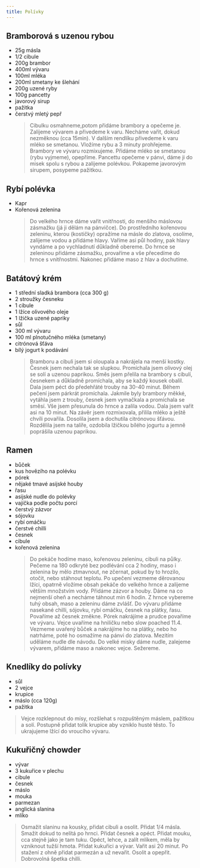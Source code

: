 ```yaml
---
title: Polívky
---
```


## Bramborová s uzenou rybou

- 25g másla
- 1/2 cibule
- 200g brambor
- 400ml vývaru
- 100ml mléka
- 200ml smetany ke šlehání
- 200g uzené ryby
- 100g pancetty
- javorový sirup
- pažitka
- čerstvý mletý pepř
  > Cibulku osmahneme,potom přidáme brambory a opečeme je.
  > Zalijeme vývarem a přivedeme k varu. Necháme vařit, dokud nezměknou (cca 15min). V dalším rendlíku přivedeme k
  > varu mléko se smetanou. Vložíme rybu a 3 minuty prohřejeme. Brambory ve vývaru rozmixujeme. Přidáme mléko se
  > smetanou (rybu vyjmeme), opepříme. Pancettu opečeme v
  > pánvi, dáme ji do misek spolu s rybou a zalijeme polévkou.
  > Pokapeme javorovým sirupem, posypeme pažitkou.

## Rybí polévka

- Kapr
- Kořenová zelenina
  > Do velkého hrnce dáme vařit vnitřnosti, do menšího máslovou
  > zásmažku (já ji dělám na pánvičce).
  > Do prostředního kořenovou zeleninu, kterou (kostičky) opražíme na másle do zlatova, osolíme, zalijeme vodou a přidáme
  > hlavy. Vaříme asi půl hodiny, pak hlavy vyndáme a po vychladnutí důkladně obereme.
  > Do hrnce se zeleninou přidáme zásmažku, provaříme a vše
  > přecedíme do hrnce s vnitřnostmi.
  > Nakonec přidáme maso z hlav a dochutíme.

## Batátový krém

- 1 střední sladká brambora (cca 300 g)
- 2 stroužky česneku
- 1 cibule
- 1 lžíce olivového oleje
- 1 lžička uzené papriky
- sůl
- 300 ml vývaru
- 100 ml plnotučného mléka (smetany)
- citrónová šťáva
- bílý jogurt k podávání
  > Bramboru a cibuli jsem si oloupala a nakrájela na menší
  > kostky. Česnek jsem nechala tak se slupkou. Promíchala jsem
  > olivový olej se solí a uzenou paprikou. Směs jsem přelila na
  > brambory s cibulí, česnekem a důkladně promíchala, aby se
  > každý kousek obalil. Dala jsem péct do předehřáté trouby na
  > 30-40 minut. Během pečení jsem párkrát promíchala. Jakmile
  > byly brambory měkké, vytáhla jsem z trouby, česnek jsem vymačkala a promíchala se směsí. Vše jsem přesunula do hrnce
  > a zalila vodou. Dala jsem vařit asi na 10 minut. Na závěr
  > jsem rozmixovala, přilila mléko a ještě chvíli povařila. Dosolila jsem a dochutila citrónovou šťávou. Rozdělila jsem na
  > talíře, ozdobila lžičkou bílého jogurtu a jemně poprášila uzenou paprikou.

## Ramen

- bůček
- kus hovězího na polévku
- pórek
- nějaké tmavé asijské houby
- řasu
- asijské nudle do polévky
- vajíčka podle počtu porcí
- čerstvý zázvor
- sójovku
- rybí omáčku
- čerstvé chilli
- česnek
- cibule
- kořenová zelenina
  > Do pekáče hodíme maso, kořenovou zeleninu, cibuli na půlky.
  > Pečeme na 180 odkryté bez podlévání cca 2 hodiny, maso i
  > zelenina by mělo ztmavnout, ne zčernat, pokud by to hrozilo,
  > otočit, nebo stáhnout teplotu.
  > Po upečení vezmeme děrovanou lžíci, opatrně vložíme obsah
  > pekáče do velkého hrnce a zalijeme větším množstvím vody.
  > Přidáme zázvor a houby. Dáme na co nejmenší oheň a necháme táhnout min 6 hodin. Z hrnce vybereme tuhý obsah,
  > maso a zeleninu dáme zvlášť. Do vývaru přidáme nasekané
  > chilli, sójovku, rybí omáčku, česnek na plátky, řasu. Povaříme až česnek změkne. Pórek nakrájíme a prudce povaříme
  > ve vývaru.
  > Vejce uvaříme na hniličku nebo slow poached 11.4. Vezmeme
  > uvařený bůček a nakrájíme ho na plátky, nebo ho natrháme,
  > poté ho osmažíme na pánvi do zlatova. Mezitím uděláme
  > nudle dle návodu.
  > Do velké misky dáme nudle, zalejeme vývarem, přidáme maso
  > a nakonec vejce. Sežereme.

## Knedlíky do polívky

- sůl
- 2 vejce
- krupice
- máslo (cca 120g)
- pažitka

> Vejce rozklepnout do mísy, rozšlehat s rozpuštěným máslem, pažitkou a solí. Postupně přidat tolik krupice aby vzniklo husté těsto. To ukrajujeme lžící do vroucího vývaru.

## Kukuřičný chowder

- vývar
- 3 kukuřice v plechu
- cibule
- česnek
- máslo
- mouka
- parmezan
- anglická slanina
- mlíko

> Osmažit slaninu na kousky, přidat cibuli a osolit. Přidat 1/4 másla. Smažit dokud to nelítá po hrnci. Přidat česnek a opéct. Přidat mouku, cca stejně jako je tam tuku. Opéct, lehce, a zalít mlíkem, měla by vzniknout tužší hmota. Přidat kukuřici a vývar.
> Vařit asi 20 minut. Po stažení z ohně přidat parmezán a už nevařit. Osolit a opepřit. Dobrovolná špetka chilli.
